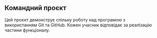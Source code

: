 ## Командний проєкт
Цей проєкт демонструє спільну роботу над програмою з використанням Git та GitHub. Кожен учасник відповідає за реалізацію частини функціоналу.
